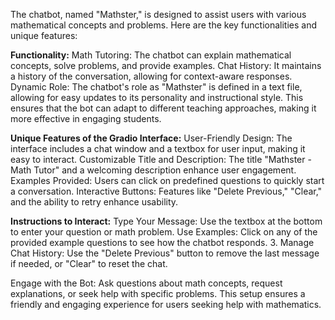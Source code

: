 The chatbot, named "Mathster," is designed to assist users with various mathematical concepts and problems. Here are the key functionalities and unique features:

**Functionality:**
Math Tutoring: The chatbot can explain mathematical concepts, solve problems, and provide examples.
Chat History: It maintains a history of the conversation, allowing for context-aware responses.
Dynamic Role: The chatbot's role as "Mathster" is defined in a text file, allowing for easy updates to its personality and instructional style. This ensures that the bot can adapt to different teaching approaches, making it more effective in engaging students.

**Unique Features of the Gradio Interface:**
User-Friendly Design: The interface includes a chat window and a textbox for user input, making it easy to interact.
Customizable Title and Description: The title "Mathster - Math Tutor" and a welcoming description enhance user engagement.
Examples Provided: Users can click on predefined questions to quickly start a conversation.
Interactive Buttons: Features like "Delete Previous," "Clear," and the ability to retry enhance usability.

**Instructions to Interact:**
Type Your Message: Use the textbox at the bottom to enter your question or math problem.
Use Examples: Click on any of the provided example questions to see how the chatbot responds.
3. Manage Chat History: Use the "Delete Previous" button to remove the last message if needed, or "Clear" to reset the chat.

Engage with the Bot: Ask questions about math concepts, request explanations, or seek help with specific problems.
This setup ensures a friendly and engaging experience for users seeking help with mathematics.
